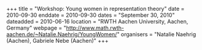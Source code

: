 +++
title = "Workshop: Young women in representation theory"
date = 2010-09-30
enddate = 2010-09-30
dates = "September 30, 2010"
dateadded = 2010-06-16
location = "RWTH Aachen University, Aachen, Germany"
webpage = "http://www.math.rwth-aachen.de/~Natalie.Naehrig/YoungWomen/"
organisers = "Natalie Naehrig (Aachen), Gabriele Nebe (Aachen)"
+++
